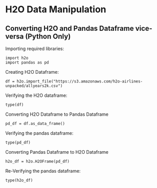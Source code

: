 # H2O Data Manipulation #

## Converting H2O and Pandas Dataframe vice-versa (Python Only) ##

Importing required libraries: 
```
import h2o
import pandas as pd
```
Creating H2O Dataframe:
```
df = h2o.import_file("https://s3.amazonaws.com/h2o-airlines-unpacked/allyears2k.csv")
```
Verifying the H2O dataframe:
```
type(df)
```
Converting H2O Dataframe to Pandas Dataframe
```
pd_df = df.as_data_frame()
```
Verifying the pandas dataframe:
```
type(pd_df)
```
Converting Pandas Dataframe to H2O Dataframe
```
h2o_df = h2o.H2OFrame(pd_df)
```
Re-Verifying the pandas dataframe:
```
type(h2o_df)
```


